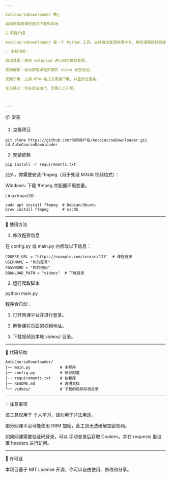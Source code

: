 ```yaml
---

AutoCourseDownloader 📚🎥

自动爬取网课视频并下载到本地

📌 项目介绍

AutoCourseDownloader 是一个 Python 工具，支持自动登录网课平台、解析课程视频链接，并下载到本地。

✅ 支持功能：

自动登录：使用 Selenium 进行网页模拟登录。

视频解析：自动获取课程页面的 video 标签地址。

视频下载：支持 MP4 格式的直接下载，并显示进度条。

无头模式：可在后台运行，无需人工干预。



---
```


📦 安装

1. 克隆项目

```
git clone https://github.com/你的用户名/AutoCourseDownloader.git
cd AutoCourseDownloader
```

2. 安装依赖

```
pip install -r requirements.txt
```

此外，你需要安装 ffmpeg（用于处理 M3U8 视频格式）：

Windows: 下载 ffmpeg 并配置环境变量。

Linux/macOS:

```
sudo apt install ffmpeg  # Debian/Ubuntu
brew install ffmpeg      # macOS

```

---

🚀 使用方法

1. 修改配置信息

在 config.py 或 main.py 内修改以下信息：

```
COURSE_URL = "https://example.com/course/123"  # 课程链接
USERNAME = "你的账号"
PASSWORD = "你的密码"
DOWNLOAD_PATH = "videos"  # 下载目录
```

2. 运行爬取脚本

python main.py

程序会自动：

1. 打开网课平台并进行登录。


2. 解析课程页面的视频地址。


3. 下载视频到本地 videos/ 目录。




---

📜 代码结构

```
AutoCourseDownloader/
│── main.py             # 主程序
│── config.py           # 账号配置
│── requirements.txt    # 依赖库
│── README.md           # 说明文档
└── videos/             # 下载的视频存放目录

```

---

💡 注意事项

该工具仅用于 个人学习，请勿用于非法用途。

部分网课平台可能使用 DRM 加密，此工具无法破解加密视频。

如果网课需要验证码登录，可以 手动登录后获取 Cookies，并在 requests 里设置 headers 进行访问。



---

📜 许可证

本项目基于 MIT License 开源，你可以自由使用、修改和分享。
